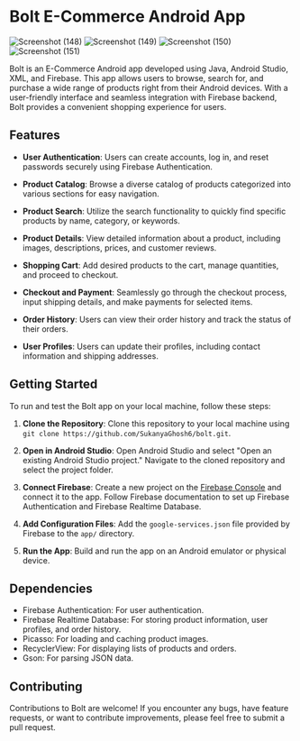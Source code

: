 
# Bolt E-Commerce Android App

![Screenshot (148)](https://github.com/SukanyaGhosh6/Bolt/assets/78369568/413fbda1-ad95-4889-a9ed-3a67b448675e)
![Screenshot (149)](https://github.com/SukanyaGhosh6/Bolt/assets/78369568/0cf7897a-18d3-4bd8-9bb9-033aa5530135)
![Screenshot (150)](https://github.com/SukanyaGhosh6/Bolt/assets/78369568/d25b5514-165f-4cbf-b379-b49de0f1187f)
![Screenshot (151)](https://github.com/SukanyaGhosh6/Bolt/assets/78369568/ddc8d936-1c50-4deb-a45f-ef434be30a9c)



Bolt is an E-Commerce Android app developed using Java, Android Studio, XML, and Firebase. This app allows users to browse, search for, and purchase a wide range of products right from their Android devices. With a user-friendly interface and seamless integration with Firebase backend, Bolt provides a convenient shopping experience for users.

## Features

- **User Authentication**: Users can create accounts, log in, and reset passwords securely using Firebase Authentication.

- **Product Catalog**: Browse a diverse catalog of products categorized into various sections for easy navigation.

- **Product Search**: Utilize the search functionality to quickly find specific products by name, category, or keywords.

- **Product Details**: View detailed information about a product, including images, descriptions, prices, and customer reviews.

- **Shopping Cart**: Add desired products to the cart, manage quantities, and proceed to checkout.

- **Checkout and Payment**: Seamlessly go through the checkout process, input shipping details, and make payments for selected items.

- **Order History**: Users can view their order history and track the status of their orders.

- **User Profiles**: Users can update their profiles, including contact information and shipping addresses.

## Getting Started

To run and test the Bolt app on your local machine, follow these steps:

1. **Clone the Repository**: Clone this repository to your local machine using `git clone https://github.com/SukanyaGhosh6/bolt.git`.

2. **Open in Android Studio**: Open Android Studio and select "Open an existing Android Studio project." Navigate to the cloned repository and select the project folder.

3. **Connect Firebase**: Create a new project on the [Firebase Console](https://console.firebase.google.com/) and connect it to the app. Follow Firebase documentation to set up Firebase Authentication and Firebase Realtime Database.

4. **Add Configuration Files**: Add the `google-services.json` file provided by Firebase to the `app/` directory.

5. **Run the App**: Build and run the app on an Android emulator or physical device.

## Dependencies

- Firebase Authentication: For user authentication.
- Firebase Realtime Database: For storing product information, user profiles, and order history.
- Picasso: For loading and caching product images.
- RecyclerView: For displaying lists of products and orders.
- Gson: For parsing JSON data.

## Contributing

Contributions to Bolt are welcome! If you encounter any bugs, have feature requests, or want to contribute improvements, please feel free to submit a pull request.

